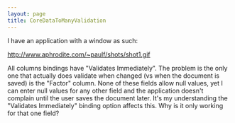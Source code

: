 ```yaml
---
layout: page
title: CoreDataToManyValidation
---
```




I have an application with a window as such:

http://www.aphrodite.com/~paulf/shots/shot1.gif

All columns bindings have "Validates Immediately".  The problem is the only one that actually does validate when changed (vs when the document is saved) is the "Factor" column.  None of these fields allow null values, yet I can enter null values for any other field and the application doesn't complain until the user saves the document later.  It's my understanding the "Validates Immediately" binding option affects this.  Why is it only working for that one field?

